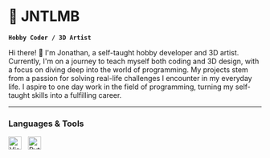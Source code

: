 # 🐣 JNTLMB 

**`Hobby Coder / 3D Artist`**

Hi there! 👋
I'm Jonathan, a self-taught hobby developer and 3D artist. Currently, I'm on a journey to teach myself both coding and 3D design,
with a focus on diving deep into the world of programming. My projects stem from a passion for solving real-life challenges I encounter
in my everyday life. I aspire to one day work in the field of programming, turning my self-taught skills into a fulfilling career.

---

### Languages & Tools

<img align="left" alt="Visual Studio Code" width="26px" src="https://cdn.jsdelivr.net/gh/devicons/devicon/icons/vscode/vscode-original.svg" style="padding-right:10px;" />
<img align="left" alt="Python" width="26px" src="https://cdn.jsdelivr.net/gh/devicons/devicon/icons/python/python-original.svg" />
          
